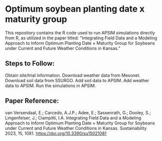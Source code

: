# Optimum soybean planting date x maturity group

This repository contains the R code used to run APSIM simulations directly from R, as utilized in the paper titled: "Integrating Field Data and a Modeling Approach to Inform Optimum Planting Date × Maturity Group for Soybeans under Current and Future Weather Conditions in Kansas."

## Steps to Follow:
Obtain site/trial information.
Download weather data from Mesonet.
Download soil data from SSURGO.
Add soil data to APSIM.
Add weather data to APSIM.
Run the simulations in APSIM.

## Paper Reference:
van Versendaal, E.; Carcedo, A.J.P.; Adee, E.; Sassenrath, G.; Dooley, S.; Lingenfelser, J.; Ciampitti, I.A. Integrating Field Data and a Modeling Approach to Inform Optimum Planting Date × Maturity Group for Soybeans under Current and Future Weather Conditions in Kansas. Sustainability 2023, 15, 1081. https://doi.org/10.3390/su15021081
